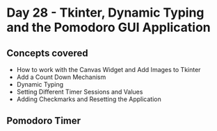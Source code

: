 # Day 28 - Tkinter, Dynamic Typing and the Pomodoro GUI Application
## Concepts covered
- How to work with the Canvas Widget and Add Images to Tkinter
- Add a Count Down Mechanism
- Dynamic Typing
- Setting Different Timer Sessions and Values
- Adding Checkmarks and Resetting the Application
## Pomodoro Timer